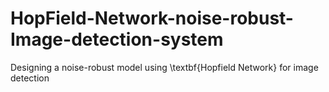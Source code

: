 # HopField-Network-noise-robust-Image-detection-system
Designing a noise-robust model using \textbf{Hopfield Network} for image detection
